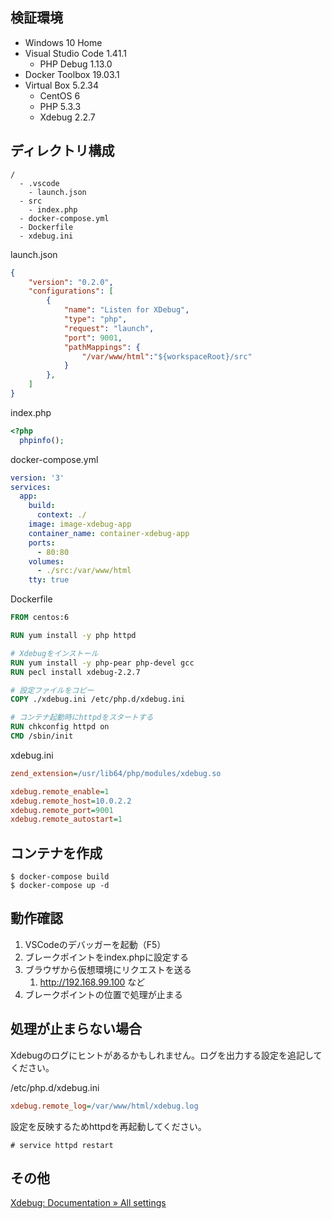## 検証環境

- Windows 10 Home
- Visual Studio Code 1.41.1
    - PHP Debug 1.13.0
- Docker Toolbox 19.03.1
- Virtual Box 5.2.34
    - CentOS 6
    - PHP 5.3.3 
    - Xdebug 2.2.7

## ディレクトリ構成

```console
/
  - .vscode
    - launch.json
  - src
    - index.php
  - docker-compose.yml
  - Dockerfile
  - xdebug.ini
```

launch.json

```json
{
    "version": "0.2.0",
    "configurations": [
        {
            "name": "Listen for XDebug",
            "type": "php",
            "request": "launch",
            "port": 9001,
            "pathMappings": {
                "/var/www/html":"${workspaceRoot}/src"
            }
        },
    ]
}
```

index.php

```php
<?php
  phpinfo();
```

docker-compose.yml

```yml
version: '3'
services:
  app:
    build:
      context: ./
    image: image-xdebug-app
    container_name: container-xdebug-app
    ports:
      - 80:80
    volumes:
      - ./src:/var/www/html
    tty: true
```

Dockerfile

```dockerfile
FROM centos:6

RUN yum install -y php httpd

# Xdebugをインストール
RUN yum install -y php-pear php-devel gcc
RUN pecl install xdebug-2.2.7

# 設定ファイルをコピー
COPY ./xdebug.ini /etc/php.d/xdebug.ini

# コンテナ起動時にhttpdをスタートする
RUN chkconfig httpd on
CMD /sbin/init
```

xdebug.ini

```ini
zend_extension=/usr/lib64/php/modules/xdebug.so

xdebug.remote_enable=1
xdebug.remote_host=10.0.2.2
xdebug.remote_port=9001
xdebug.remote_autostart=1
```

## コンテナを作成

```shell
$ docker-compose build
$ docker-compose up -d
```

## 動作確認

1. VSCodeのデバッガーを起動（F5）
2. ブレークポイントをindex.phpに設定する
3. ブラウザから仮想環境にリクエストを送る
    1. http://192.168.99.100 など
4. ブレークポイントの位置で処理が止まる

## 処理が止まらない場合

Xdebugのログにヒントがあるかもしれません。ログを出力する設定を追記してください。

/etc/php.d/xdebug.ini

```ini
xdebug.remote_log=/var/www/html/xdebug.log
```

設定を反映するためhttpdを再起動してください。

```shell
# service httpd restart
```

## その他

[Xdebug: Documentation » All settings](https://xdebug.org/docs/all_settings)
